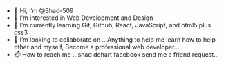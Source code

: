 - 👋 Hi, I’m @Shad-509
- 👀 I’m interested in Web Development and Design
- 🌱 I’m currently learning Git, Github, React, JavaScript, and html5 plus css3
- 💞️ I’m looking to collaborate on ...Anything to help me learn how to help other and myself, Become a professional web developer...
- 📫 How to reach me ...shad dehart facebook send me a friend request...

<!---
Shad-509/Shad-509 is a ✨ special ✨ repository because its `README.md` (this file) appears on your GitHub profile.
You can click the Preview link to take a look at your changes.
--->
